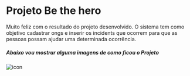 <h1>Projeto Be the hero</h1>

<p>Muito feliz com o resultado do projeto desenvolvido. O sistema tem como objetivo cadastrar ongs e inserir os incidents que ocorrem
para que as pessoas possam ajudar uma determinada ocorrência.</p>

<h5>Abaixo vou mostrar alguma imagens de como ficou o Projeto</h5>

![icon](https://user-images.githubusercontent.com/63013634/78181470-cfb6a480-743a-11ea-8c82-e33559d1001b.png)

